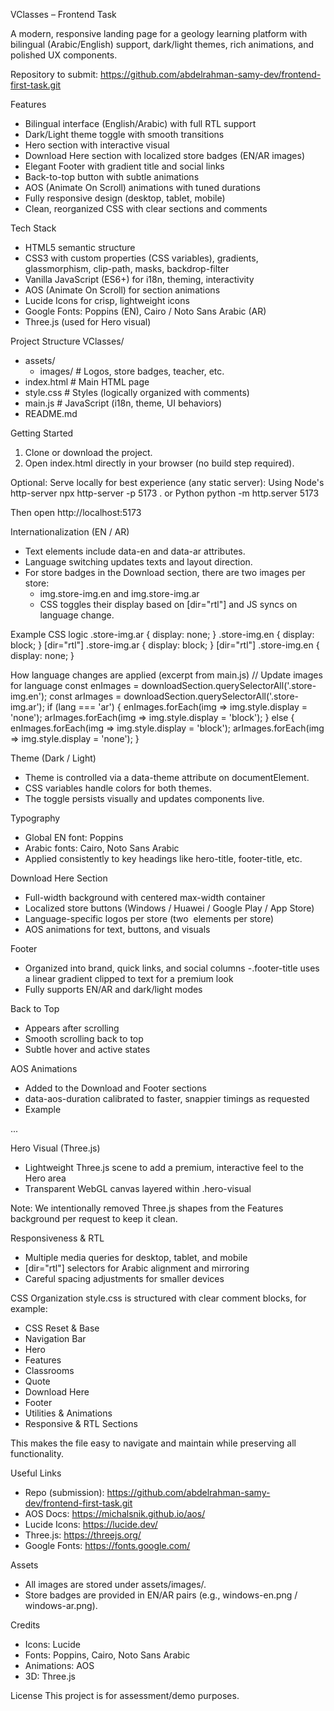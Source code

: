 VClasses – Frontend Task

A modern, responsive landing page for a geology learning platform with bilingual (Arabic/English) support, dark/light themes, rich animations, and polished UX components.

Repository to submit: https://github.com/abdelrahman-samy-dev/frontend-first-task.git

Features
- Bilingual interface (English/Arabic) with full RTL support
- Dark/Light theme toggle with smooth transitions
- Hero section with interactive visual
- Download Here section with localized store badges (EN/AR images)
- Elegant Footer with gradient title and social links
- Back-to-top button with subtle animations
- AOS (Animate On Scroll) animations with tuned durations
- Fully responsive design (desktop, tablet, mobile)
- Clean, reorganized CSS with clear sections and comments

Tech Stack
- HTML5 semantic structure
- CSS3 with custom properties (CSS variables), gradients, glassmorphism, clip-path, masks, backdrop-filter
- Vanilla JavaScript (ES6+) for i18n, theming, interactivity
- AOS (Animate On Scroll) for section animations
- Lucide Icons for crisp, lightweight icons
- Google Fonts: Poppins (EN), Cairo / Noto Sans Arabic (AR)
- Three.js (used for Hero visual)

Project Structure
VClasses/
- assets/
  - images/                      # Logos, store badges, teacher, etc.
- index.html                      # Main HTML page
- style.css                       # Styles (logically organized with comments)
- main.js                         # JavaScript (i18n, theme, UI behaviors)
- README.md

Getting Started
1) Clone or download the project.
2) Open index.html directly in your browser (no build step required).

Optional: Serve locally for best experience (any static server):
Using Node's http-server
npx http-server -p 5173 .
or Python
python -m http.server 5173

Then open http://localhost:5173

Internationalization (EN / AR)
- Text elements include data-en and data-ar attributes.
- Language switching updates texts and layout direction.
- For store badges in the Download section, there are two images per store:
  - img.store-img.en and img.store-img.ar
  - CSS toggles their display based on [dir="rtl"] and JS syncs on language change.

Example CSS logic
.store-img.ar { display: none; }
.store-img.en { display: block; }
[dir="rtl"] .store-img.ar { display: block; }
[dir="rtl"] .store-img.en { display: none; }

How language changes are applied (excerpt from main.js)
// Update images for language
const enImages = downloadSection.querySelectorAll('.store-img.en');
const arImages = downloadSection.querySelectorAll('.store-img.ar');
if (lang === 'ar') {
  enImages.forEach(img => img.style.display = 'none');
  arImages.forEach(img => img.style.display = 'block');
} else {
  enImages.forEach(img => img.style.display = 'block');
  arImages.forEach(img => img.style.display = 'none');
}

Theme (Dark / Light)
- Theme is controlled via a data-theme attribute on documentElement.
- CSS variables handle colors for both themes.
- The toggle persists visually and updates components live.

Typography
- Global EN font: Poppins
- Arabic fonts: Cairo, Noto Sans Arabic
- Applied consistently to key headings like hero-title, footer-title, etc.

Download Here Section
- Full-width background with centered max-width container
- Localized store buttons (Windows / Huawei / Google Play / App Store)
- Language-specific logos per store (two <img> elements per store)
- AOS animations for text, buttons, and visuals

Footer
- Organized into brand, quick links, and social columns
-.footer-title uses a linear gradient clipped to text for a premium look
- Fully supports EN/AR and dark/light modes

Back to Top
- Appears after scrolling
- Smooth scrolling back to top
- Subtle hover and active states

AOS Animations
- Added to the Download and Footer sections
- data-aos-duration calibrated to faster, snappier timings as requested
- Example
<div class="download-left" data-aos="fade-right" data-aos-duration="600" data-aos-delay="100">...</div>

Hero Visual (Three.js)
- Lightweight Three.js scene to add a premium, interactive feel to the Hero area
- Transparent WebGL canvas layered within .hero-visual

Note: We intentionally removed Three.js shapes from the Features background per request to keep it clean.

Responsiveness & RTL
- Multiple media queries for desktop, tablet, and mobile
- [dir="rtl"] selectors for Arabic alignment and mirroring
- Careful spacing adjustments for smaller devices

CSS Organization
style.css is structured with clear comment blocks, for example:
- CSS Reset & Base
- Navigation Bar
- Hero
- Features
- Classrooms
- Quote
- Download Here
- Footer
- Utilities & Animations
- Responsive & RTL Sections

This makes the file easy to navigate and maintain while preserving all functionality.

Useful Links
- Repo (submission): https://github.com/abdelrahman-samy-dev/frontend-first-task.git
- AOS Docs: https://michalsnik.github.io/aos/
- Lucide Icons: https://lucide.dev/
- Three.js: https://threejs.org/
- Google Fonts: https://fonts.google.com/

Assets
- All images are stored under assets/images/.
- Store badges are provided in EN/AR pairs (e.g., windows-en.png / windows-ar.png).

Credits
- Icons: Lucide
- Fonts: Poppins, Cairo, Noto Sans Arabic
- Animations: AOS
- 3D: Three.js

License
This project is for assessment/demo purposes.